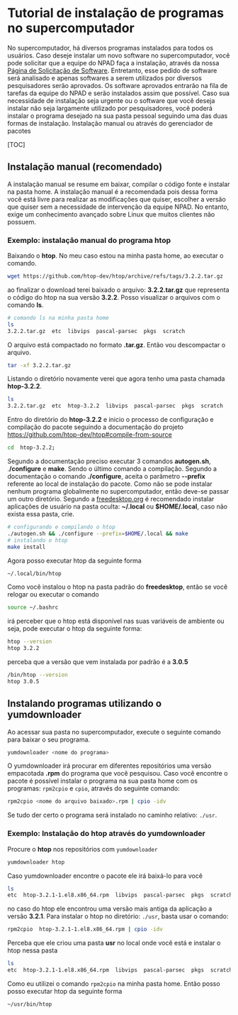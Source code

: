 # Tutorial de instalação de programas no supercomputador

No supercomputador, há diversos programas instalados para todos os usuários. Caso deseje instalar um novo software no supercomputador, você pode solicitar que a equipe do NPAD faça a instalação, através da nossa [Página de Solicitação de Software](http://npad.ufrn.br/solicitarNovoSoftware.php). Entretanto, esse pedido de software será analisado e apenas softwares a serem utilizados por diversos pesquisadores serão aprovados. Os software aprovados entrarão na fila de tarefas da equipe do NPAD e serão instalados assim que possível. Caso sua necessidade de instalação seja urgente ou o software que você deseja instalar não seja largamente utilizado por pesquisadores, você poderá instalar o programa desejado na sua pasta pessoal seguindo uma das duas formas de instalação.
Instalação manual ou através do gerenciador de pacotes

[TOC]

## Instalação manual (recomendado)

A instalação manual se resume em baixar, compilar o código fonte e instalar na pasta home. A instalação manual é a recomendada pois dessa forma você está livre para realizar as modificações que quiser, escolher a versão que quiser sem a necessidade de intervenção da equipe NPAD. No entanto, exige um conhecimento avançado sobre Linux que muitos clientes não possuem.

### Exemplo: instalação manual do programa htop

Baixando o **htop**. No meu caso estou na minha pasta home, ao executar o comando.

```bash
wget https://github.com/htop-dev/htop/archive/refs/tags/3.2.2.tar.gz
```

ao finalizar o download terei baixado o arquivo: **3.2.2.tar.gz** que representa o código do htop na sua versão **3.2.2**. Posso visualizar o arquivos com o comando **ls**.

```bash
# comando ls na minha pasta home
ls
3.2.2.tar.gz  etc  libvips  pascal-parsec  pkgs  scratch 
```

O arquivo está compactado no formato **.tar.gz**. Então vou descompactar
o arquivo.

```bash
tar -xf 3.2.2.tar.gz 
```

Listando o diretório novamente verei que agora tenho uma pasta chamada
**htop-3.2.2**.

```bash
ls
3.2.2.tar.gz  etc  htop-3.2.2  libvips  pascal-parsec  pkgs  scratch 
```

Entro do diretório do **htop-3.2.2** e inicio o processo de configuração e compilação do pacote seguindo a documentação do projeto <https://github.com/htop-dev/htop#compile-from-source>

```bash
cd  htop-3.2.2;
```

Segundo a documentação preciso executar 3 comandos **autogen\.sh**, .**/configure** e **make**. Sendo o último comando a  compilação. Segundo a documentação o comando **./configure**, aceita o parâmetro **--prefix** referente ao local de instalação do pacote. Como não se pode instalar nenhum programa globalmente no supercomputador, então deve-se passar um outro diretório. Segundo a [freedesktop.org](https://specifications.freedesktop.org/basedir-spec/basedir-spec-latest.html) é recomendado instalar aplicações de usuário na pasta oculta: **~/.local** ou  **$HOME/.local**, caso não exista essa pasta, crie.

```bash
# configurando e compilando o htop
./autogen.sh && ./configure --prefix=$HOME/.local && make
# instalando o htop
make install
```

Agora posso executar htop da seguinte forma

```bash
~/.local/bin/htop
```

Como você instalou o htop na pasta padrão do **freedesktop**, então se você relogar ou executar o comando

```bash
source ~/.bashrc
```

irá perceber que o htop está disponível nas suas variáveis de ambiente ou seja, pode executar o htop da seguinte forma:

```bash
htop --version
htop 3.2.2
```

perceba que a versão que vem instalada por padrão é a **3.0.5**

```bash
/bin/htop --version
htop 3.0.5
```

## Instalando programas utilizando o yumdownloader

Ao acessar sua pasta no supercomputador, execute o seguinte comando para baixar o seu programa.

```bash
yumdownloader <nome do programa>
```

O yumdownloader irá procurar em diferentes repositórios  uma versão empacotada **.rpm** do programa que você pesquisou. Caso você encontre o pacote é possível instalar o programa na sua pasta home com os programas: `rpm2cpio` e `cpio`, através do seguinte comando:

```bash
rpm2cpio <nome do arquivo baixado>.rpm | cpio -idv 
```

Se tudo der certo o programa será instalado no caminho relativo: `./usr`.

### Exemplo: Instalação do htop através do yumdownloader

Procure o **htop** nos repositórios com `yumdownloader`

```bash
yumdownloader htop
```

Caso yumdownloader encontre o pacote ele irá baixá-lo para você

```bash
ls
etc  htop-3.2.1-1.el8.x86_64.rpm  libvips  pascal-parsec  pkgs  scratch 
```

no caso do htop ele encontrou uma versão mais antiga da aplicação a versão **3.2.1**. Para instalar o htop no diretório: `./usr`,  basta usar o comando:

```bash
rpm2cpio  htop-3.2.1-1.el8.x86_64.rpm | cpio -idv 
```

Perceba que ele criou uma pasta **usr** no local onde você está e instalar o htop nessa pasta

```bash
ls 
etc  htop-3.2.1-1.el8.x86_64.rpm  libvips  pascal-parsec  pkgs  scratch  usr
```

Como eu utilizei o comando `rpm2cpio`  na minha pasta home. Então posso posso executar htop da seguinte forma

```bash
~/usr/bin/htop
```
